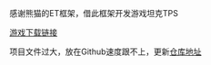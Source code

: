 感谢熊猫的ET框架，借此框架开发游戏坦克TPS

[游戏下载链接](http://47.106.151.176:8080/Release.rar) 

项目文件过大，放在Github速度跟不上，更新[仓库地址](http://www.zeroseason.cn:10101/tree/Tank.git)
